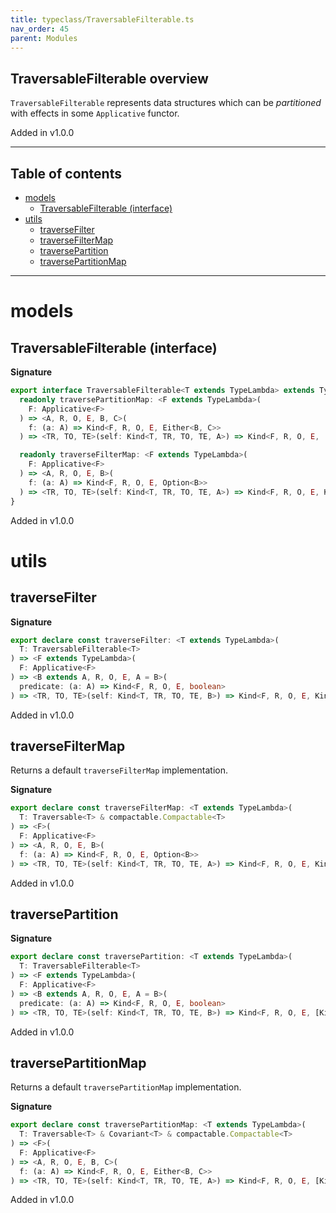 ```yaml
---
title: typeclass/TraversableFilterable.ts
nav_order: 45
parent: Modules
---
```


## TraversableFilterable overview

`TraversableFilterable` represents data structures which can be _partitioned_ with effects in some `Applicative` functor.

Added in v1.0.0

---

<h2 class="text-delta">Table of contents</h2>

- [models](#models)
  - [TraversableFilterable (interface)](#traversablefilterable-interface)
- [utils](#utils)
  - [traverseFilter](#traversefilter)
  - [traverseFilterMap](#traversefiltermap)
  - [traversePartition](#traversepartition)
  - [traversePartitionMap](#traversepartitionmap)

---

# models

## TraversableFilterable (interface)

**Signature**

```ts
export interface TraversableFilterable<T extends TypeLambda> extends TypeClass<T> {
  readonly traversePartitionMap: <F extends TypeLambda>(
    F: Applicative<F>
  ) => <A, R, O, E, B, C>(
    f: (a: A) => Kind<F, R, O, E, Either<B, C>>
  ) => <TR, TO, TE>(self: Kind<T, TR, TO, TE, A>) => Kind<F, R, O, E, [Kind<T, TR, TO, TE, B>, Kind<T, TR, TO, TE, C>]>

  readonly traverseFilterMap: <F extends TypeLambda>(
    F: Applicative<F>
  ) => <A, R, O, E, B>(
    f: (a: A) => Kind<F, R, O, E, Option<B>>
  ) => <TR, TO, TE>(self: Kind<T, TR, TO, TE, A>) => Kind<F, R, O, E, Kind<T, TR, TO, TE, B>>
}
```

Added in v1.0.0

# utils

## traverseFilter

**Signature**

```ts
export declare const traverseFilter: <T extends TypeLambda>(
  T: TraversableFilterable<T>
) => <F extends TypeLambda>(
  F: Applicative<F>
) => <B extends A, R, O, E, A = B>(
  predicate: (a: A) => Kind<F, R, O, E, boolean>
) => <TR, TO, TE>(self: Kind<T, TR, TO, TE, B>) => Kind<F, R, O, E, Kind<T, TR, TO, TE, B>>
```

Added in v1.0.0

## traverseFilterMap

Returns a default `traverseFilterMap` implementation.

**Signature**

```ts
export declare const traverseFilterMap: <T extends TypeLambda>(
  T: Traversable<T> & compactable.Compactable<T>
) => <F>(
  F: Applicative<F>
) => <A, R, O, E, B>(
  f: (a: A) => Kind<F, R, O, E, Option<B>>
) => <TR, TO, TE>(self: Kind<T, TR, TO, TE, A>) => Kind<F, R, O, E, Kind<T, TR, TO, TE, B>>
```

Added in v1.0.0

## traversePartition

**Signature**

```ts
export declare const traversePartition: <T extends TypeLambda>(
  T: TraversableFilterable<T>
) => <F extends TypeLambda>(
  F: Applicative<F>
) => <B extends A, R, O, E, A = B>(
  predicate: (a: A) => Kind<F, R, O, E, boolean>
) => <TR, TO, TE>(self: Kind<T, TR, TO, TE, B>) => Kind<F, R, O, E, [Kind<T, TR, TO, TE, B>, Kind<T, TR, TO, TE, B>]>
```

Added in v1.0.0

## traversePartitionMap

Returns a default `traversePartitionMap` implementation.

**Signature**

```ts
export declare const traversePartitionMap: <T extends TypeLambda>(
  T: Traversable<T> & Covariant<T> & compactable.Compactable<T>
) => <F>(
  F: Applicative<F>
) => <A, R, O, E, B, C>(
  f: (a: A) => Kind<F, R, O, E, Either<B, C>>
) => <TR, TO, TE>(self: Kind<T, TR, TO, TE, A>) => Kind<F, R, O, E, [Kind<T, TR, TO, TE, B>, Kind<T, TR, TO, TE, C>]>
```

Added in v1.0.0

